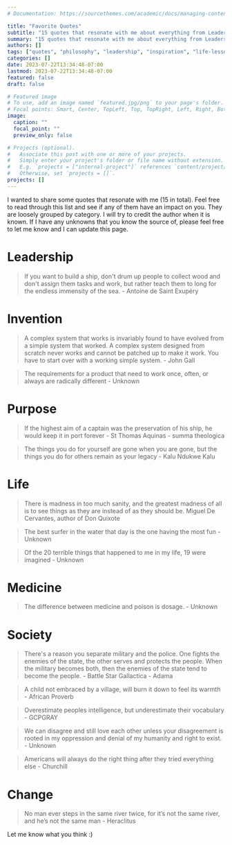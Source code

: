 ```yaml
---
# Documentation: https://sourcethemes.com/academic/docs/managing-content/

title: "Favorite Quotes"
subtitle: "15 quotes that resonate with me about everything from Leadership to Invention."
summary: "15 quotes that resonate with me about everything from Leadership to Invention."
authors: []
tags: ["quotes", "philosophy", "leadership", "inspiration", "life-lessons"]
categories: []
date: 2023-07-22T13:34:48-07:00
lastmod: 2023-07-22T13:34:48-07:00
featured: false
draft: false

# Featured image
# To use, add an image named `featured.jpg/png` to your page's folder.
# Focal points: Smart, Center, TopLeft, Top, TopRight, Left, Right, BottomLeft, Bottom, BottomRight.
image:
  caption: ""
  focal_point: ""
  preview_only: false

# Projects (optional).
#   Associate this post with one or more of your projects.
#   Simply enter your project's folder or file name without extension.
#   E.g. `projects = ["internal-project"]` references `content/project/deep-learning/index.md`.
#   Otherwise, set `projects = []`.
projects: []
---
```


I wanted to share some quotes that resonate with me (15 in total). 
Feel free to read through this list and see if any of them have an impact on you.
They are loosely grouped by category.
I will try to credit the author when it is known. 
If I have any unknowns that you know the source of, please feel free to let me know and I can update this page.

# Leadership
> If you want to build a ship, don't drum up people to collect wood and don't assign them tasks and work, 
> but rather teach them to long for the endless immensity of the sea. - Antoine de Saint Exupéry

# Invention
> A complex system that works is invariably found to have evolved from a simple system that worked. 
> A complex system designed from scratch never works and cannot be patched up to make it work. 
> You have to start over with a working simple system. - John Gall

> The requirements for a product that need to work once, often, or always are radically different - Unknown

# Purpose
> If the highest aim of a captain was the preservation of his ship, 
> he would keep it in port forever - St Thomas Aquinas - summa theologica

> The things you do for yourself are gone when you are gone, 
> but the things you do for others remain as your legacy - Kalu Ndukwe Kalu

# Life
> There is madness in too much sanity, and the greatest madness of all is to see things as they are 
> instead of as they should be. Miguel De Cervantes, author of Don Quixote

> The best surfer in the water that day is the one having the most fun - Unknown

> Of the 20 terrible things that happened to me in my life, 19 were imagined - Unknown

# Medicine
> The difference between medicine and poison is dosage. - Unknown

# Society
> There's a reason you separate military and the police. 
> One fights the enemies of the state, the other serves and protects the people. 
> When the military becomes both, then the enemies of the state tend to become the people. - Battle Star Gallactica - Adama

> A child not embraced by a village, will burn it down to feel its warmth - African Proverb

> Overestimate peoples intelligence, but underestimate their vocabulary - GCPGRAY

> We can disagree and still love each other unless your disagreement 
> is rooted in my oppression and denial of my humanity and right to exist. - Unknown

> Americans will always do the right thing after they tried everything else - Churchill

# Change
> No man ever steps in the same river twice, for it’s not the same river, and he’s not the same man - Heraclitus

Let me know what you think :)
